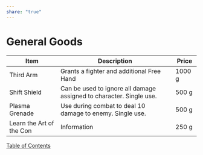 ```yaml
---
share: "true"
---
```


# General Goods    
    
| Item | Description | Price |    
| ---- | ---- | ---- |    
| Third Arm | Grants a fighter and additional Free Hand | 1000 g |    
| Shift Shield | Can be used to ignore all damage assigned to character. Single use. | 500 g |    
| Plasma Grenade | Use during combat to deal 10 damage to enemy. Single use. | 500 g |    
| Learn the Art of the Con | Information | 250 g |    
    
[Table of Contents](./Table-of-Contents.md)